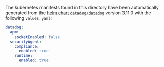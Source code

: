 The kubernetes manifests found in this directory have been automatically generated
from the [helm chart `datadog/datadog`](https://github.com/DataDog/helm-charts/tree/master/charts/datadog)
version 3.11.0 with the following `values.yaml`:

```yaml
datadog:
  apm:
    socketEnabled: false
  securityAgent:
    compliance:
      enabled: true
    runtime:
      enabled: true
```
